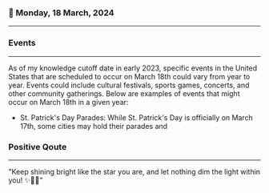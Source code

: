 ### 📅 Monday, 18 March, 2024
------
### Events
------
As of my knowledge cutoff date in early 2023, specific events in the United States that are scheduled to occur on March 18th could vary from year to year. Events could include cultural festivals, sports games, concerts, and other community gatherings. Below are examples of events that might occur on March 18th in a given year:

- St. Patrick's Day Parades: While St. Patrick's Day is officially on March 17th, some cities may hold their parades and
### Positive Qoute
------
"Keep shining bright like the star you are, and let nothing dim the light within you! ✨💪😊"
